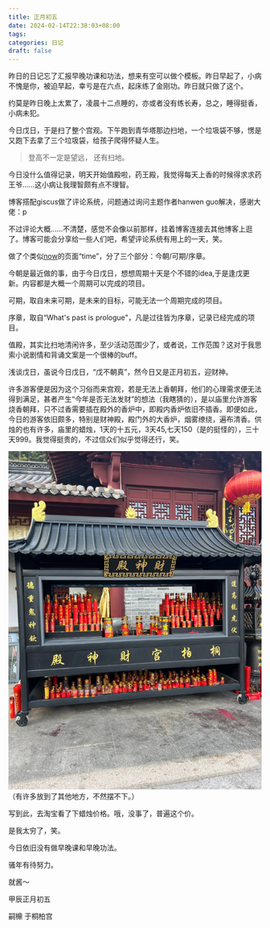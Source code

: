 ```yaml
---
title: 正月初五
date: 2024-02-14T22:38:03+08:00
tags: 
categories: 日记
draft: false
---
```

昨日的日记忘了汇报早晚功课和功法，想来有空可以做个模板。昨日早起了，小病不愧是你，被迫早起，幸亏是在六点，起床练了金刚功。昨日就只做了这个。

约莫是昨日晚上太累了，凌晨十二点睡的，亦或者没有练长寿，总之，睡得挺香，小病未犯。

今日戊日，于是扫了整个宫观。下午跑到青华塔那边扫地，一个垃圾袋不够，愣是又跑下去拿了三个垃圾袋，给孩子爬得怀疑人生。  

> 登高不一定是望远，
> 还有扫地。

今日没什么值得记录，明天开始值殿啦，药王殿，我觉得每天上香的时候得求求药王爷……这小病让我理智颇有点不理智。

博客搭配giscus做了评论系统，问题通过询问主题作者hanwen guo解决，感谢大佬：p

不过评论大概……不清楚，感觉不会像以前那样，挂着博客连接去其他博客上逛了。博客可能会分享给一些人们吧，希望评论系统有用上的一天，笑。

做了个类似[now](https://nownownow.com/about)的页面“time”，分了三个部分：今朝/可期/序章。

今朝是最近做的事，由于今日戊日，想想周期十天是个不错的idea,于是逢戊更新。内容都是大概一个周期可以完成的项目。

可期，取自未来可期，是未来的目标，可能无法一个周期完成的项目。

序章，取自“What's past is prologue"，凡是过往皆为序章，记录已经完成的项目。

值殿，其实比扫地清闲许多，至少活动范围少了，或者说，工作范围？这对于我思索小说剧情和背诵文案是一个很棒的buff。

浅谈戊日，虽说今日戊日，“戊不朝真”，然今日又是正月初五，迎财神。

许多游客便是因为这个习俗而来宫观，若是无法上香朝拜，他们的心理需求便无法得到满足，甚者产生“今年是否无法发财”的想法（我瞎猜的），是以庙里允许游客烧香朝拜，只不过香需要插在殿外的香炉中，即殿内香炉依旧不插香。即便如此，今日的游客依旧颇多，特别是财神殿，殿门外的大香炉，烟雾缭绕，遍布清香。供烛的也有许多，庙里的蜡烛，1天的十五元，3天45,七天150（是的挺怪的），三十天999。我觉得挺贵的，不过信众们似乎觉得还行，笑。

![image.png](https://raw.githubusercontent.com/luo029/blogimage/main/24%200214%20224107.png)
（有许多放到了其他地方，不然摆不下。）

写到此，去淘宝看了下蜡烛价格。哦，没事了，普遍这个价。

是我太穷了，笑。

今日依旧没有做早晚课和早晚功法。

骚年有待努力。

就酱～

甲辰正月初五

嗣檙 于桐柏宫